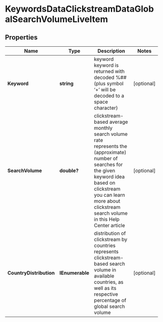 # KeywordsDataClickstreamDataGlobalSearchVolumeLiveItem


## Properties

| Name | Type | Description | Notes |
|------------ | ------------- | ------------- | -------------|
**Keyword** | **string** | keyword<br>keyword is returned with decoded %## (plus symbol ‘+’ will be decoded to a space character) |[optional]|
**SearchVolume** | **double?** | clickstream-based average monthly search volume rate<br>represents the (approximate) number of searches for the given keyword idea based on clickstream<br>you can learn more about clickstream search volume in this Help Center article |[optional]|
**CountryDistribution** | **IEnumerable<CountryDistribution>** | distribution of clickstream by countries<br>represents clickstream-based search volume in available countries, as well as its respective percentage of global search volume |[optional]|